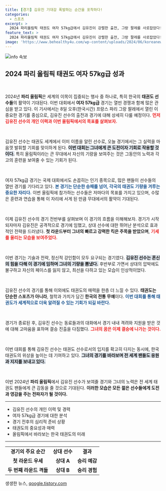 ```yaml
---
title: [경기] 김유진 기대감 폭발하는 순간을 포착하다!
categories:
  - 스포츠
excerpt: >
  2024 파리올림픽 태권도 여자 57kg급에서 김유진이 강렬한 출전, 그랑 팔레를 사로잡았다! 그녀의 승부욕이 어떻게 펼쳐질지, 놓치지 마세요!
feature_text: >
  2024 파리올림픽 태권도 여자 57kg급에서 김유진이 강렬한 출전, 그랑 팔레를 사로잡았다! 그녀의 승부욕이 어떻게 펼쳐질지, 놓치지 마세요!
image: 'https://www.behealthy4u.com/wp-content/uploads/2024/06/koreanews.jpg'
---
```


<p><img src="https://www.behealthy4u.com/wp-content/uploads/2024/06/koreanews.jpg" alt="info 속보" /></p>

<h2 data-ke-size="size26">2024 파리 올림픽 태권도 여자 57kg급 성과</h2>

<p data-ke-size="size16">&nbsp;</p>

<p>2024년 <b>파리 올림픽</b>은 세계의 이목이 집중되는 행사 중 하나로, 특히 한국의 <b>태권도 선수들</b>의 활약이 기대된다. 이번 대회에서 <b>여자 57kg급</b> 경기는 열띤 경쟁과 함께 많은 관심을 받고 있다. 이 기사에서는 8일 오후(한국시간) 프랑스 파리 그랑 팔레에서 열린 이 중요한 경기를 중심으로, 김유진 선수의 출전과 경기에 대해 상세히 다룰 예정이다. <b><span style="color: #ee2323;">먼저 김유진 선수의 개인 이력과 이번 올림픽에서의 목표를 살펴보자.</span></b> </p>

<p data-ke-size="size16">&nbsp;</p>

<p>김유진 선수는 태권도 세계에서 이미 이름을 알린 선수로, 오늘 경기에서는 그 실력을 마음껏 발휘할 기회를 맞이하게 된다. <b><span style="background-color: #21538527;">이번 대회는 그녀에게 큰 도전이자 기회로 작용할 것이다.</span></b> 특히 올림픽이라는 큰 무대에서 자신의 기량을 보여주는 것은 그동안의 노력과 각고의 훈련을 보여줄 수 있는 기회가 된다. </p>

<p data-ke-size="size16">&nbsp;</p>

<p>여자 57kg급 경기는 국제 대회에서도 손꼽히는 인기 종목으로, 많은 팬들이 선수들의 열띤 경기를 기다리고 있다. <b><span style="color: #1a5490;">본 경기는 단순한 승패를 넘어, 각국의 태권도 기량을 겨루는 중요한 자리다.</span></b> 이번 올림픽에 참가하는 선수들은 저마다의 목표를 가지고 있으며, 수많은 훈련과 연습을 통해 이 자리에 서게 된 만큼 무대에서의 활약이 기대된다.</p>

<p data-ke-size="size16">&nbsp;</p>

<p>이제 김유진 선수의 경기 전반부를 살펴보며 이 경기의 흐름을 이해해보자. 경기가 시작되자마자 김유진은 공격적으로 경기에 임했고, 상대 선수에 대한 뛰어난 분석으로 효과적인 전략을 드러냈다. <b>첫 라운드부터 그녀의 빠르고 강력한 킥은 주목을 받았으며</b>, <b><span style="color: #ee2323;">기세를 올리는 모습을 보여주었다.</span></b> </p>

<p data-ke-size="size16">&nbsp;</p>

<p>이번 경기는 기술과 전략, 정신적 강인함이 모두 요구되는 경기였다. <b><span style="background-color: #21538527;">김유진 선수는 혼신의 힘을 다해 이 경기에 임하며 그녀의 기량을 뽐냈다.</span></b> 후반부로 가면서 상대의 압박에도 불구하고 자신의 페이스를 잃지 않고, 최선을 다하고 있는 모습이 인상적이었다. </p>

<p data-ke-size="size16">&nbsp;</p>

<p>김유진 선수의 경기를 통해 이외에도 태권도의 매력을 한층 더 느낄 수 있다. <b>태권도는 단순한 스포츠가 아니라</b>, 철학과 가치가 담긴 <b>한국의 전통 무예</b>이다. <b><span style="color: #1a5490;">이번 대회를 통해 태권도가 세계적으로 더욱 알려질 수 있는 기회가 되길 바란다.</span></b></p>

<p data-ke-size="size16">&nbsp;</p>

<p>경기가 종료된 후, 김유진 선수는 동료들과의 대화에서 경기 내내 격려와 지원을 받은 것에 대해 고마움을 표하며 결승 진출을 다짐했다. <b><span style="color: #ee2323;">그녀의 꿈은 이제 결승에 나가는 것이다.</span></b> </p>

<p data-ke-size="size16">&nbsp;</p>

<p>이번 대회를 통해 김유진 선수는 태권도 선수로서의 입지를 확고히 다지는 동시에, 한국 태권도의 위상을 높이는 데 기여하고 있다. <b><span style="background-color: #21538527;">그녀의 경기를 바라보며 전 세계 팬들도 응원과 지지를 보내고 있다.</span></b> </p>

<p data-ke-size="size16">&nbsp;</p>

<p>이번 2024년 <b>파리 올림픽</b>에서 김유진 선수가 보여줄 경기와 그녀의 노력은 전 세계 태권도 팬들에게 큰 감동을 줄 것으로 기대된다. <b>이러한 모습은 모든 젊은 선수들에게 도전과 영감을 주는 전파자가 될 것이다.</b></p>

<hr>

<ul>
<li>김유진 선수의 개인 이력 및 경력</li>
<li>여자 57kg급 경기에 대한 분석</li>
<li>경기 전후의 심리적 준비 상황</li>
<li>태권도의 중요성과 매력</li>
<li>올림픽에서 바라보는 한국 태권도의 미래</li>
</ul>

<hr>

<table style="width: 100%;">
<tr>
<td style="text-align: center; height: 17px;"><b>경기의 주요 순간</b></td>
<td style="text-align: center; height: 17px;"><b>상대 선수</b></td>
<td style="text-align: center; height: 17px;"><b>결과</b></td>
</tr>
<tr>
<td style="text-align: center; height: 17px;"><b>첫 라운드 우세</b></td>
<td style="text-align: center; height: 17px;"><b>상대 A</b></td>
<td style="text-align: center; height: 17px;"><b>승리 예감</b></td>
</tr>
<tr>
<td style="text-align: center; height: 17px;"><b>두 번째 라운드 격돌</b></td>
<td style="text-align: center; height: 17px;"><b>상대 B</b></td>
<td style="text-align: center; height: 17px;"><b>승리 경험</b></td>
</tr>
</table>
생생한 뉴스, <a href="https://qoogle.tistory.com" rel="dofollow">qoogle.tistory.com</a>


